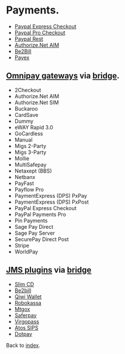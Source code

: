 # Payments.

* [Paypal Express Checkout](https://github.com/Payum/PaypalExpressCheckoutNvp/blob/master/docs/index.md)
* [Paypal Pro Checkout](https://github.com/Payum/PaypalProCheckoutNvp/blob/master/docs/index.md)
* [Paypal Rest](https://github.com/Payum/PaypalRest/blob/master/docs/index.md)
* [Authorize.Net AIM](https://github.com/Payum/AuthorizeNetAim/blob/master/docs/index.md)
* [Be2Bill](https://github.com/Payum/Be2Bill/blob/master/docs/index.md)
* [Payex](https://github.com/Payum/Payex/blob/master/docs/index.md)

## [Omnipay gateways](https://github.com/adrianmacneil/omnipay) via [bridge](https://github.com/Payum/OmnipayBridge).

* 2Checkout
* Authorize.Net AIM
* Authorize.Net SIM
* Buckaroo
* CardSave
* Dummy
* eWAY Rapid 3.0
* GoCardless
* Manual
* Migs 2-Party
* Migs 3-Party
* Mollie
* MultiSafepay
* Netaxept (BBS)
* Netbanx
* PayFast
* Payflow Pro
* PaymentExpress (DPS) PxPay
* PaymentExpress (DPS) PxPost
* PayPal Express Checkout
* PayPal Payments Pro
* Pin Payments
* Sage Pay Direct
* Sage Pay Server
* SecurePay Direct Post
* Stripe
* WorldPay

## [JMS plugins](http://jmsyst.com/bundles/JMSPaymentCoreBundle) via [bridge](https://github.com/Payum/JMSPaymentBridge)

* [Slim CD](https://github.com/mpoplin/TPMPaymentSlimCDBundle)
* [Be2bill](https://github.com/rezzza/PaymentBe2billBundle)
* [Qiwi Wallet](https://github.com/chewbacco/ChewbaccoPaymentQiwiWalletBundle)
* [Robokassa](https://github.com/karser/RobokassaBundle)
* [Mtgox](https://github.com/wikp/PaymentMtgoxBundle)
* [Saferpay](https://github.com/ibrows/PaymentSaferpayBundle)
* [Virgopass](https://github.com/cariboo/CaribooPaymentVirgopassBundle)
* [Atos SIPS](https://github.com/cariboo/CaribooPaymentSipsBundle)
* [Dotpay](https://github.com/ETSGlobal/ETSPaymentDotpayBundle)

Back to [index](index.md).
